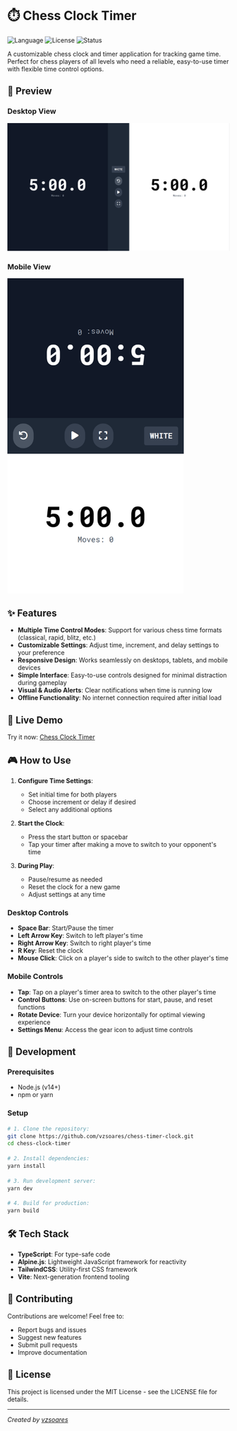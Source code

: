 # ⏱️ Chess Clock Timer

![Language](https://img.shields.io/badge/language-TypeScript%20%7C%20AlpineJS-blue)
![License](https://img.shields.io/badge/license-MIT-green)
![Status](https://img.shields.io/badge/status-active-brightgreen)

A customizable chess clock and timer application for tracking game time. Perfect for chess players of all levels who need a reliable, easy-to-use timer with flexible time control options.

## 📱 Preview

### Desktop View

![Desktop Preview](./public/preview_desktop.png)

### Mobile View

<img alt="Mobile Preview" src="./public/preview_mobile.png" width="400px"/>

## ✨ Features

- **Multiple Time Control Modes**: Support for various chess time formats (classical, rapid, blitz, etc.)
- **Customizable Settings**: Adjust time, increment, and delay settings to your preference
- **Responsive Design**: Works seamlessly on desktops, tablets, and mobile devices
- **Simple Interface**: Easy-to-use controls designed for minimal distraction during gameplay
- **Visual & Audio Alerts**: Clear notifications when time is running low
- **Offline Functionality**: No internet connection required after initial load

## 🚀 Live Demo

Try it now: [Chess Clock Timer](https://vzsoares.github.io/chess-timer-clock/)

## 🎮 How to Use

1. **Configure Time Settings**:

   - Set initial time for both players
   - Choose increment or delay if desired
   - Select any additional options

2. **Start the Clock**:

   - Press the start button or spacebar
   - Tap your timer after making a move to switch to your opponent's time

3. **During Play**:
   - Pause/resume as needed
   - Reset the clock for a new game
   - Adjust settings at any time

### Desktop Controls

- **Space Bar**: Start/Pause the timer
- **Left Arrow Key**: Switch to left player's time
- **Right Arrow Key**: Switch to right player's time
- **R Key**: Reset the clock
- **Mouse Click**: Click on a player's side to switch to the other player's time

### Mobile Controls

- **Tap**: Tap on a player's timer area to switch to the other player's time
- **Control Buttons**: Use on-screen buttons for start, pause, and reset functions
- **Rotate Device**: Turn your device horizontally for optimal viewing experience
- **Settings Menu**: Access the gear icon to adjust time controls

## 🔧 Development

### Prerequisites

- Node.js (v14+)
- npm or yarn

### Setup

```bash
# 1. Clone the repository:
git clone https://github.com/vzsoares/chess-timer-clock.git
cd chess-clock-timer

# 2. Install dependencies:
yarn install

# 3. Run development server:
yarn dev

# 4. Build for production:
yarn build
```

## 🛠️ Tech Stack

- **TypeScript**: For type-safe code
- **Alpine.js**: Lightweight JavaScript framework for reactivity
- **TailwindCSS**: Utility-first CSS framework
- **Vite**: Next-generation frontend tooling

## 🤝 Contributing

Contributions are welcome! Feel free to:

- Report bugs and issues
- Suggest new features
- Submit pull requests
- Improve documentation

## 📄 License

This project is licensed under the MIT License - see the LICENSE file for details.

---

_Created by [vzsoares](https://github.com/vzsoares)_
